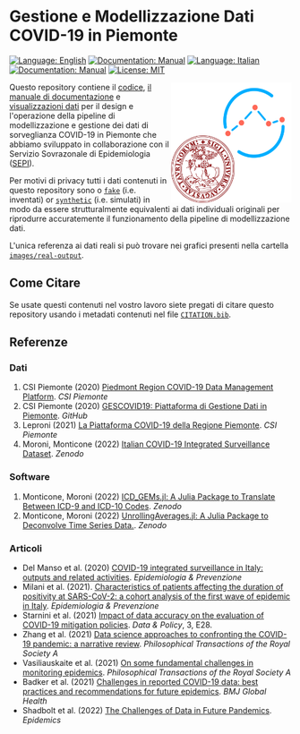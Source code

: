 # Gestione e Modellizzazione Dati COVID-19 in Piemonte

[![Language: English](https://img.shields.io/badge/Language-English-red.svg)](https://github.com/UniTo-SEPI/COVID-19_Piedmont/blob/main/README.md)
[![Documentation: Manual](https://img.shields.io/badge/Docs-Manual-orange.svg)](https://github.com/UniTo-SEPI/COVID-19_Piedmont/blob/main/docs/README.md)
[![Language: Italian](https://img.shields.io/badge/Language-Italian-blue.svg)](https://github.com/UniTo-SEPI/COVID-19_Piedmont/blob/main/README-ITA.md) 
[![Documentation: Manual](https://img.shields.io/badge/Docs-Manuale-lightblue.svg)](https://github.com/UniTo-SEPI/COVID-19_Piedmont/blob/main/docs/README.md)
[![License: MIT](https://img.shields.io/badge/License-MIT-green.svg)](https://github.com/UniTo-SEPI/COVID-19_Piedmont/blob/main/LICENSE)

<img align="right" width="215" height="215" src="https://github.com/UniTo-SEPI/COVID-19_Piedmont/blob/main/images/logo/logo.png?raw=true">

Questo repository contiene il [codice](https://github.com/UniTo-SEPI/COVID-19_Piedmont/tree/main/src), [il manuale di documentazione](https://github.com/UniTo-SEPI/COVID-19_Piedmont/tree/main/docs/README-ITA.md) e [visualizzazioni dati](https://github.com/UniTo-SEPI/COVID-19_Piedmont/tree/main/images/plots) per il design e l'operazione della pipeline di modellizzazione e gestione dei dati di sorveglianza COVID-19 in Piemonte che abbiamo sviluppato in collaborazione con il Servizio Sovrazonale di Epidemiologia ([SEPI](https://www.epi.piemonte.it/)).

Per motivi di privacy tutti i dati contenuti in questo repository sono o [`fake`](https://github.com/UniTo-SEPI/COVID-19_Piedmont/tree/main/data/fake-input) (i.e. inventati) or [`synthetic`](https://github.com/UniTo-SEPI/COVID-19_Piedmont/tree/main/data/synthetic-input) (i.e. simulati) in modo da essere strutturalmente equivalenti ai dati individuali originali per riprodurre accuratemente il funzionamento della pipeline di modellizzazione dati. 

L'unica referenza ai dati reali si può trovare nei grafici presenti nella cartella [`images/real-output`](https://github.com/UniTo-SEPI/COVID-19_Piedmont/tree/main/images/plots/real-output).

## Come Citare

Se usate questi contenuti nel vostro lavoro siete pregati di citare questo repository usando i metadati contenuti nel file [`CITATION.bib`](https://github.com/UniTo-SEPI/COVID-19_Piedmont/blob/main/CITATION.bib).

## Referenze 

### Dati 

1. CSI Piemonte (2020) [Piedmont Region COVID-19 Data Management Platform](https://www.csipiemonte.it/en/project/piedmont-region-covid-19-platform). *CSI Piemonte*
2. CSI Piemonte (2020) [GESCOVID19: Piattaforma di Gestione Dati in Piemonte](https://github.com/regione-piemonte/gescovid19). *GitHub*
3. Leproni (2021) [La Piattaforma COVID-19 della Regione Piemonte](https://www.masteradabi.it/images/CSI_Piattaforma_COVID_20210308_V2.pdf). *CSI Piemonte*
4. Moroni, Monticone (2022) [Italian COVID-19 Integrated Surveillance Dataset](https://doi.org/10.5281/zenodo.5748141). *Zenodo*

### Software 

1. Monticone, Moroni (2022) [ICD_GEMs.jl: A Julia Package to Translate Between ICD-9 and ICD-10 Codes](https://doi.org/10.5281/zenodo.6564434). *Zenodo*
2. Monticone, Moroni (2022) [UnrollingAverages.jl: A Julia Package to Deconvolve Time Series Data.](https://doi.org/10.5281/zenodo.5725301). *Zenodo*


### Articoli 

* Del Manso et al. (2020) [COVID-19 integrated surveillance in Italy: outputs and related activities](https://doi.org/10.19191/EP20.5-6.S2.105). *Epidemiologia & Prevenzione*
* Milani et al. (2021). [Characteristics of patients affecting the duration of positivity at SARS-CoV-2: a cohort analysis of the first wave of epidemic in Italy](https://epiprev.it/5814). *Epidemiologia & Prevenzione* 
* Starnini et al. (2021) [Impact of data accuracy on the evaluation of COVID-19 mitigation policies](https://www.doi.org/10.1017/dap.2021.25). *Data & Policy*, 3, E28. 
* Zhang et al. (2021) [Data science approaches to confronting the COVID-19 pandemic: a narrative review](https://doi.org/10.1098/rsta.2021.0127). *Philosophical Transactions of the Royal Society A*
* Vasiliauskaite et al. (2021) [On some fundamental challenges in monitoring epidemics](https://doi.org/10.1098/rsta.2021.0117). *Philosophical Transactions of the Royal Society A*
* Badker et al. (2021) [Challenges in reported COVID-19 data: best practices and recommendations for future epidemics](http://dx.doi.org/10.1136/bmjgh-2021-005542). *BMJ Global Health*
* Shadbolt et al. (2022) [The Challenges of Data in Future Pandemics](https://doi.org/10.1016/j.epidem.2022.100612). *Epidemics*